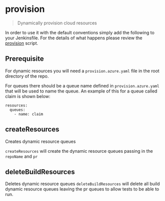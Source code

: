 # provision

> Dynamically provision cloud resources

In order to use it with the default conventions simply add the following to
your Jenkinsfile.
For the details of what happens please review the
[provision](provision.groovy) script.

## Prerequisite
For dynamic resources you will need a `provision.azure.yaml` file in the root directory of the repo.

For queues there should be a queue name defined in `provision.azure.yaml` that will be used to name the queue. An example of this for a queue called claim is shown below:

```
resources:
  queues:
    - name: claim
```
## createResources

Creates dynamic resource queues 

`createResources` will create the dynamic resource queues passing in the `repoName` and `pr`

## deleteBuildResources

Deletes dynamic resource queues
`deleteBuildResources` will delete all build dynamic resource queues leaving the pr queues to allow tests to be able to run.